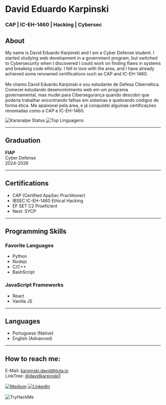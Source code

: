 # David Eduardo Karpinski
### CAP | IC-EH-1460 | Hacking | Cybersec

## About

My name is David Eduardo Karpinski and I am a Cyber Defense student. I started studying web development in a government program, but switched to Cybersecurity when I discovered I could work on finding flaws in systems and breaking code ethically. I fell in love with the area, and I have already achieved some renowned certifications such as CAP and IC-EH-1460.
<br><br>
Me chamo David Eduardo Karpinski e sou estudante de Defesa Cibernética. Comecei estudando desenvolvimento web em um programa governamental, mas mudei para Cibersegurança quando descobri que poderia trabalhar encontrando falhas em sistemas e quebrando códigos de forma ética. Me apaixonei pela área, e já conquistei algumas certificações renomadas como a CAP e IC-EH-1460. 


![Karanalpe Status](https://github-readme-stats.vercel.app/api?username=DavidKarpinski&show_icons=true&theme=dracula)
![Top Linguagens](https://github-readme-stats.vercel.app/api/top-langs/?username=DavidKarpinski&layout=compact&theme=dracula)

***

## Graduation

**FIAP**<br>
Cyber Defense<br>
2024-2026

***

## Certifications

- CAP (Certified AppSec Practitioner)
- IBSEC IC-EH-1460 Ethical Hacking
- EF SET C2 Proeficient
- Next: SYCP

***

## Programming Skills

### Favorite Languages

- Python
- Nodejs
- C/C++
- BashScript

### JavaScript Frameworks

- React
- Vanilla JS

***

## Languages

- Portuguese (Native)
- English (Advanced)

***

## How to reach me:
E-Mail: karpinski.david@tuta.io<br>
LinkTree: [@davidkarpinski1](https://linktr.ee/DavidEduardoKarpinski)
<br><br>
[![Medium](https://img.shields.io/badge/Medium-12100E?style=for-the-badge&logo=medium&logoColor=white)](https://medium.com/@davidkarpinski1) [![LinkedIn](https://img.shields.io/badge/LinkedIn-0077B5?style=for-the-badge&logo=linkedin&logoColor=white)](https://www.linkedin.com/in/davidkarpinski1/)
<br><br>
![TryHackMe](https://tryhackme-badges.s3.amazonaws.com/davidkarpinski1.png)
